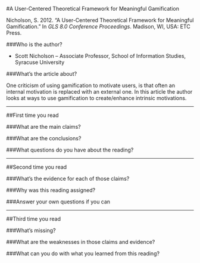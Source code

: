 #A User-Centered Theoretical Framework for Meaningful Gamification

Nicholson, S. 2012. “A User-Centered Theoretical Framework for Meaningful Gamification.” In *GLS 8.0 Conference Proceedings*. Madison, WI, USA: ETC Press.

###Who is the author?

* Scott Nicholson &ndash; Associate Professor, School of Information Studies, Syracuse University

###What’s the article about?

One criticism of using gamification to motivate users, is that often an internal motivation is replaced with an external one.  In this article the author looks at ways to use gamification to create/enhance intrinsic motivations.

----
##First time you read

###What are the main claims?

###What are the conclusions?

###What questions do you have about the reading?

----
##Second time you read

###What’s the evidence for each of those claims?

###Why was this reading assigned?

###Answer your own questions if you can

----
##Third time you read

###What’s missing?

###What are the weaknesses in those claims and evidence?

###What can you do with what you learned from this reading?
